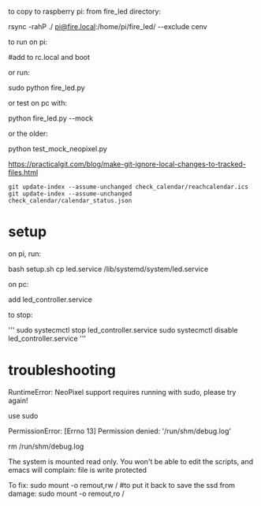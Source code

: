 to copy to raspberry pi:
from fire_led directory:

rsync -rahP ./ pi@fire.local:/home/pi/fire_led/ --exclude cenv

to run on pi:

#add to rc.local and boot

or run:

sudo python fire_led.py

or test on pc with:

python fire_led.py --mock

or the older:

python test_mock_neopixel.py


https://practicalgit.com/blog/make-git-ignore-local-changes-to-tracked-files.html

    git update-index --assume-unchanged check_calendar/reachcalendar.ics
    git update-index --assume-unchanged check_calendar/calendar_status.json


# setup

on pi, run: 

bash setup.sh
cp led.service /lib/systemd/system/led.service

on pc:

add led_controller.service

to stop:

'''
  sudo systecmctl stop led_controller.service
  sudo systecmctl disable led_controller.service
'''
# troubleshooting

RuntimeError: NeoPixel support requires running with sudo, please try again!

use sudo

PermissionError: [Errno 13] Permission denied: '/run/shm/debug.log'

rm /run/shm/debug.log 


The system is mounted read only. You won't be able to edit the scripts, and emacs will complain:
file is write protected

To fix:
sudo mount -o remout,rw /
#to put it back to save the ssd from damage:
sudo mount -o remout,ro /

